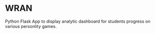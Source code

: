 WRAN
====

Python Flask App to display analytic dashboard for students progress on various personlity games.
